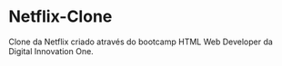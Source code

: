 # Netflix-Clone
Clone da Netflix criado através do bootcamp HTML Web Developer da Digital Innovation One. 
